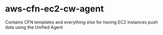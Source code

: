 # aws-cfn-ec2-cw-agent
Contains CFN templates and everything else for having EC2 instances push data using the Unified Agent
